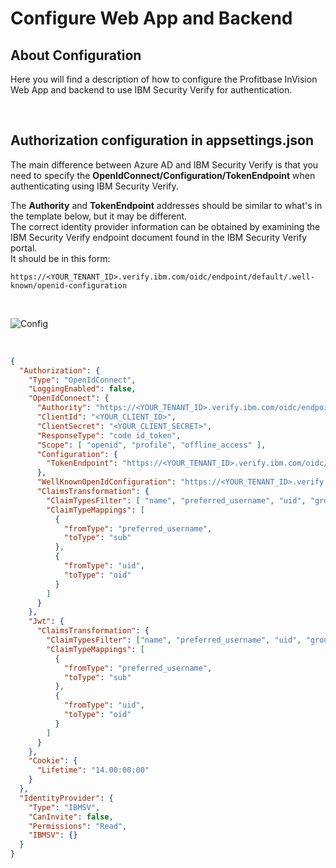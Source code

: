 

# Configure Web App and Backend


## About Configuration

Here you will find a description of how to configure the Profitbase InVision Web App and backend to use IBM Security Verify for authentication.

<br/>

## Authorization configuration in appsettings.json



The main difference between Azure AD and IBM Security Verify is that you need to specify the **OpenIdConnect/Configuration/TokenEndpoint** when authenticating using IBM Security Verify.

The **Authority** and **TokenEndpoint** addresses should be similar to what's in the template below, but it may be different.  
The correct identity provider information can be obtained by examining the IBM Security Verify endpoint document found in the IBM Security Verify portal.  
It should be in this form: 

```
https://<YOUR_TENANT_ID>.verify.ibm.com/oidc/endpoint/default/.well-known/openid-configuration
```


<br/>

![Config](https://profitbasedocs.blob.core.windows.net/images/configwebback.png)



<br/>


```json
{
  "Authorization": {
    "Type": "OpenIdConnect",
    "LoggingEnabled": false,
    "OpenIdConnect": {
      "Authority": "https://<YOUR_TENANT_ID>.verify.ibm.com/oidc/endpoint/default",
      "ClientId": "<YOUR_CLIENT_ID>",
      "ClientSecret": "<YOUR_CLIENT_SECRET>",
      "ResponseType": "code id_token",
      "Scope": [ "openid", "profile", "offline_access" ],
      "Configuration": {
        "TokenEndpoint": "https://<YOUR_TENANT_ID>.verify.ibm.com/oidc/endpoint/default/token"
      },
      "WellKnownOpenIdConfiguration": "https://<YOUR_TENANT_ID>.verify.ibm.com/oidc/endpoint/default/.well-known/openid-configuration/",
      "ClaimsTransformation": {
        "ClaimTypesFilter": [ "name", "preferred_username", "uid", "groupIds" ],
        "ClaimTypeMappings": [
          {
            "fromType": "preferred_username",
            "toType": "sub"
          },
          {
            "fromType": "uid",
            "toType": "oid"
          }
        ]
      }
    },
    "Jwt": {
      "ClaimsTransformation": {
        "ClaimTypesFilter": ["name", "preferred_username", "uid", "groupIds"],
        "ClaimTypeMappings": [
          {
            "fromType": "preferred_username",
            "toType": "sub"
          },
          {
            "fromType": "uid",
            "toType": "oid"
          }
        ]
      }
    },
    "Cookie": {
      "Lifetime": "14.00:00:00"
    }
  },
  "IdentityProvider": {
    "Type": "IBMSV",
    "CanInvite": false,
    "Permissions": "Read",    
    "IBMSV": {}
  }
}

```

